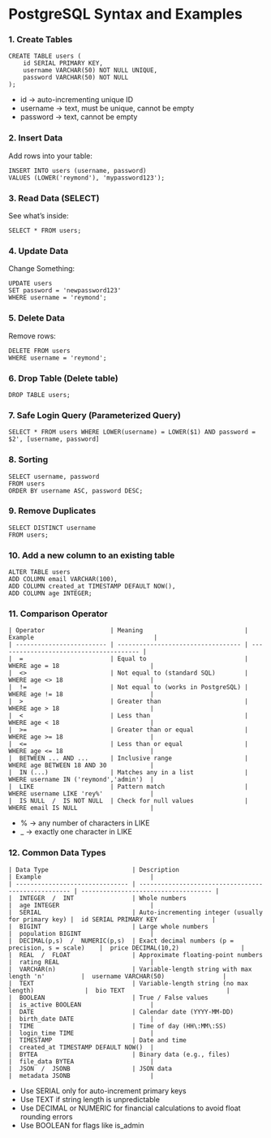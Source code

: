 # PostgreSQL Syntax and Examples

### 1. Create Tables

    CREATE TABLE users (
        id SERIAL PRIMARY KEY,
        username VARCHAR(50) NOT NULL UNIQUE,
        password VARCHAR(50) NOT NULL
    );  

- id → auto-incrementing unique ID
- username → text, must be unique, cannot be empty
- password → text, cannot be empty

### 2. Insert Data

Add rows into your table:

    INSERT INTO users (username, password)
    VALUES (LOWER('reymond'), 'mypassword123');

### 3. Read Data (SELECT)

See what’s inside:

    SELECT * FROM users;

### 4. Update Data

Change Something:

    UPDATE users
    SET password = 'newpassword123'
    WHERE username = 'reymond';

### 5. Delete Data

Remove rows:

    DELETE FROM users
    WHERE username = 'reymond';

### 6. Drop Table (Delete table)

    DROP TABLE users;

### 7. Safe Login Query (Parameterized Query)

    SELECT * FROM users WHERE LOWER(username) = LOWER($1) AND password = $2', [username, password]

### 8. Sorting

    SELECT username, password
    FROM users
    ORDER BY username ASC, password DESC;

### 9. Remove Duplicates

    SELECT DISTINCT username
    FROM users;

### 10. Add a new column to an existing table

    ALTER TABLE users
    ADD COLUMN email VARCHAR(100),
    ADD COLUMN created_at TIMESTAMP DEFAULT NOW(),
    ADD COLUMN age INTEGER;

### 11. Comparison Operator

    | Operator                  | Meaning                            | Example                                 |
    | ------------------------- | ---------------------------------- | --------------------------------------- |
    |  =                        | Equal to                           |  WHERE age = 18                         |
    |  <>                       | Not equal to (standard SQL)        |  WHERE age <> 18                        |
    |  !=                       | Not equal to (works in PostgreSQL) |  WHERE age != 18                        |
    |  >                        | Greater than                       |  WHERE age > 18                         |
    |  <                        | Less than                          |  WHERE age < 18                         |
    |  >=                       | Greater than or equal              |  WHERE age >= 18                        |
    |  <=                       | Less than or equal                 |  WHERE age <= 18                        |
    |  BETWEEN ... AND ...      | Inclusive range                    |  WHERE age BETWEEN 18 AND 30            |
    |  IN (...)                 | Matches any in a list              |  WHERE username IN ('reymond','admin')  |
    |  LIKE                     | Pattern match                      |  WHERE username LIKE 'rey%'             |
    |  IS NULL  /  IS NOT NULL  | Check for null values              |  WHERE email IS NULL                    |

- % → any number of characters in LIKE
- _ → exactly one character in LIKE

### 12. Common Data Types

    | Data Type                       | Description                                         | Example                              |
    | ------------------------------- | --------------------------------------------------- | ------------------------------------ |
    |  INTEGER  /  INT                | Whole numbers                                       |  age INTEGER                         |
    |  SERIAL                         | Auto-incrementing integer (usually for primary key) |  id SERIAL PRIMARY KEY               |
    |  BIGINT                         | Large whole numbers                                 |  population BIGINT                   |
    |  DECIMAL(p,s)  /  NUMERIC(p,s)  | Exact decimal numbers (p = precision, s = scale)    |  price DECIMAL(10,2)                 |
    |  REAL  /  FLOAT                 | Approximate floating-point numbers                  |  rating REAL                         |
    |  VARCHAR(n)                     | Variable-length string with max length 'n'          |  username VARCHAR(50)                |
    |  TEXT                           | Variable-length string (no max length)              |  bio TEXT                            |
    |  BOOLEAN                        | True / False values                                 |  is_active BOOLEAN                   |
    |  DATE                           | Calendar date (YYYY-MM-DD)                          |  birth_date DATE                     |
    |  TIME                           | Time of day (HH\:MM\:SS)                            |  login_time TIME                     |
    |  TIMESTAMP                      | Date and time                                       |  created_at TIMESTAMP DEFAULT NOW()  |
    |  BYTEA                          | Binary data (e.g., files)                           |  file_data BYTEA                     |
    |  JSON  /  JSONB                 | JSON data                                           |  metadata JSONB                      |

- Use SERIAL only for auto-increment primary keys
- Use TEXT if string length is unpredictable
- Use DECIMAL or NUMERIC for financial calculations to avoid float rounding errors
- Use BOOLEAN for flags like is_admin
